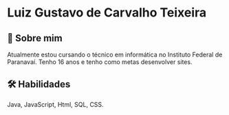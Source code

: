 
# Luiz Gustavo de Carvalho Teixeira




## 🚀 Sobre mim
Atualmente estou cursando o técnico em informática no Instituto Federal de Paranavaí. Tenho 16 anos e tenho como metas desenvolver sites. 


## 🛠 Habilidades
Java, JavaScript, Html, SQL, CSS.



